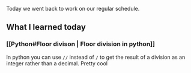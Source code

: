 Today we went back to work on our regular schedule.

## What I learned today

### [[Python#Floor divison | Floor division in python]]
In python you can use `//` instead of `/` to get the result of a division as an integer rather than a decimal. Pretty cool
